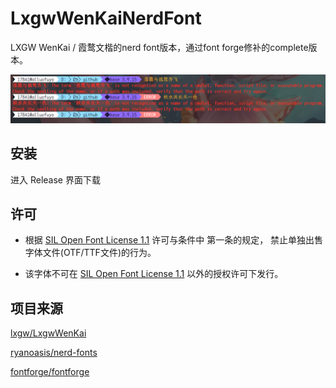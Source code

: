 # LxgwWenKaiNerdFont
LXGW WenKai / 霞鹜文楷的nerd font版本，通过font forge修补的complete版本。

![preview](https://github.com/Alluofuyo/LxgwWenKaiNerdFont/blob/64f53b49fa2f02013757cfb333b4c8e764cf3fe4/img/preview.png)

## 安装
进入 Release 界面下载

## 许可
- 根据 [SIL Open Font License 1.1](https://scripts.sil.org/OFL) 许可与条件中 第一条的规定， 禁止单独出售字体文件(OTF/TTF文件)的行为。

- 该字体不可在 [SIL Open Font License 1.1](https://scripts.sil.org/OFL) 以外的授权许可下发行。

## 项目来源
[lxgw/LxgwWenKai](https://github.com/lxgw/LxgwWenKai)

[ryanoasis/nerd-fonts](https://github.com/ryanoasis/nerd-fonts)

[fontforge/fontforge](https://github.com/fontforge/fontforge)
